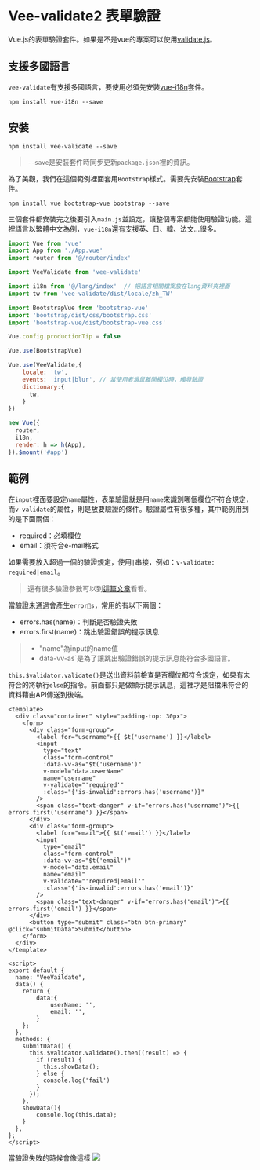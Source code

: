 # Vee-validate2 表單驗證
Vue.js的表單驗證套件。如果是不是vue的專案可以使用[validate.js](https://github.com/PeggyHsiao/validate.js)。

## 支援多國語言
`vee-validate`有支援多國語言，要使用必須先安裝[vue-i18n]()套件。
```
npm install vue-i18n --save
```

## 安裝
```
npm install vee-validate --save
```
> `--save`是安裝套件時同步更新`package.json`裡的資訊。 

為了美觀，我們在這個範例裡面套用`Bootstrap`樣式。需要先安裝[Bootstrap]()套件。
```
npm install vue bootstrap-vue bootstrap --save
```

三個套件都安裝完之後要引入`main.js`並設定，讓整個專案都能使用驗證功能。這裡語言以繁體中文為例，`vue-i18n`還有支援英、日、韓、法文...很多。
```js
import Vue from 'vue'
import App from './App.vue'
import router from '@/router/index'

import VeeValidate from 'vee-validate'

import i18n from '@/lang/index'  // 把語言相關檔案放在lang資料夾裡面
import tw from 'vee-validate/dist/locale/zh_TW'

import BootstrapVue from 'bootstrap-vue'
import 'bootstrap/dist/css/bootstrap.css'
import 'bootstrap-vue/dist/bootstrap-vue.css'

Vue.config.productionTip = false

Vue.use(BootstrapVue)

Vue.use(VeeValidate,{
    locale: 'tw',
    events: 'input|blur', // 當使用者滑鼠離開欄位時，觸發驗證
    dictionary:{
      tw,
    }
})

new Vue({
  router,
  i18n,
  render: h => h(App),
}).$mount('#app')
```

## 範例
在`input`裡面要設定`name`屬性，表單驗證就是用`name`來識別哪個欄位不符合規定，而`v-validate`的屬性，則是放要驗證的條件。驗證屬性有很多種，其中範例用到的是下面兩個：
- required：必填欄位
- email：須符合e-mail格式

如果需要放入超過一個的驗證規定，使用`|`串接，例如：`v-validate: required|email`。
> 還有很多驗證參數可以到[這篇文章](https://segmentfault.com/a/1190000011296437)看看。 

當驗證未通過會產生`errors`，常用的有以下兩個：
- errors.has(name)：判斷是否驗證失敗
- errors.first(name)：跳出驗證錯誤的提示訊息
> - "name"為input的name值   
> - data-vv-as`是為了讓跳出驗證錯誤的提示訊息能符合多國語言。

`this.$validator.validate()`是送出資料前檢查是否欄位都符合規定，如果有未符合的將執行`else`的指令。前面都只是做顯示提示訊息，這裡才是阻擋未符合的資料藉由API傳送到後端。

```vue
<template>
  <div class="container" style="padding-top: 30px">
    <form>
      <div class="form-group">
        <label for="username">{{ $t('username') }}</label>
        <input
          type="text"
          class="form-control"
          :data-vv-as="$t('username')"
          v-model="data.userName"
          name="username"
          v-validate="'required'"
          :class="{'is-invalid':errors.has('username')}"
        />
        <span class="text-danger" v-if="errors.has('username')">{{ errors.first('username') }}</span>
      </div>
      <div class="form-group">
        <label for="email">{{ $t('email') }}</label>
        <input
          type="email"
          class="form-control"
          :data-vv-as="$t('email')"
          v-model="data.email"
          name="email"
          v-validate="'required|email'"
          :class="{'is-invalid':errors.has('email')}"
        />
        <span class="text-danger" v-if="errors.has('email')">{{ errors.first('email') }}</span>
      </div>
      <button type="submit" class="btn btn-primary" @click="submitData">Submit</button>
    </form>
  </div>
</template>

<script>
export default {
  name: "VeeVaildate",
  data() {
    return {
        data:{
            userName: '',
            email: '',
        }
    };
  },
  methods: {
    submitData() {
      this.$validator.validate().then((result) => {
        if (result) {
          this.showData();
        } else {
          console.log('fail')
        }
      });
    },
    showData(){
        console.log(this.data);
    }
  },
};
</script>
```
當驗證失敗的時候會像這樣
![](https://github.com/PeggyHsiao/VeeValidate-Notes/tree/master/images/1.jpg)  
